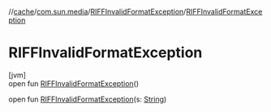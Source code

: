 //[cache](../../../index.md)/[com.sun.media](../index.md)/[RIFFInvalidFormatException](index.md)/[RIFFInvalidFormatException](-r-i-f-f-invalid-format-exception.md)

# RIFFInvalidFormatException

[jvm]\
open fun [RIFFInvalidFormatException](-r-i-f-f-invalid-format-exception.md)()

open fun [RIFFInvalidFormatException](-r-i-f-f-invalid-format-exception.md)(s: [String](https://docs.oracle.com/javase/8/docs/api/java/lang/String.html))
